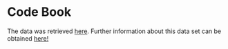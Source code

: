 # Code Book

The data was retrieved [here](https://d396qusza40orc.cloudfront.net/getdata%2Fprojectfiles%2FUCI%20HAR%20Dataset.zip). Further information about this data set can be obtained [here!](http://archive.ics.uci.edu/ml/datasets/Human+Activity+Recognition+Using+Smartphones)
